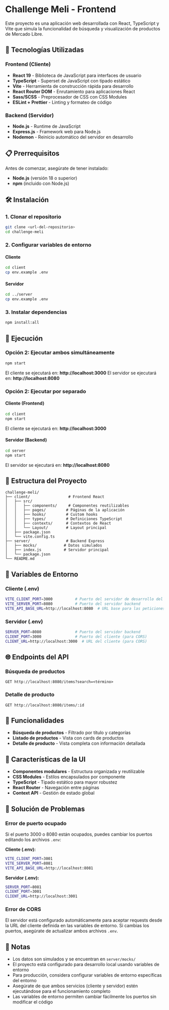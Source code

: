 # Challenge Meli - Frontend

Este proyecto es una aplicación web desarrollada con React, TypeScript y Vite que simula la funcionalidad de búsqueda y visualización de productos de Mercado Libre.

## 🚀 Tecnologías Utilizadas

### Frontend (Cliente)
- **React 19** - Biblioteca de JavaScript para interfaces de usuario
- **TypeScript** - Superset de JavaScript con tipado estático
- **Vite** - Herramienta de construcción rápida para desarrollo
- **React Router DOM** - Enrutamiento para aplicaciones React
- **Sass/SCSS** - Preprocesador de CSS con CSS Modules
- **ESLint + Prettier** - Linting y formateo de código

### Backend (Servidor)
- **Node.js** - Runtime de JavaScript
- **Express.js** - Framework web para Node.js
- **Nodemon** - Reinicio automático del servidor en desarrollo

## 📋 Prerrequisitos

Antes de comenzar, asegúrate de tener instalado:

- **Node.js** (versión 18 o superior)
- **npm** (incluido con Node.js)


## 🛠️ Instalación

### 1. Clonar el repositorio
```bash
git clone <url-del-repositorio>
cd challenge-meli
```

### 2. Configurar variables de entorno

#### Cliente
```bash
cd client
cp env.example .env
```

#### Servidor
```bash
cd ../server
cp env.example .env
```

### 3. Instalar dependencias
```bash
npm install:all
```


## 🚀 Ejecución

### Opción 2: Ejecutar ambos simultáneamente

```bash
npm start
```
El cliente se ejecutará en: **http://localhost:3000**
El servidor se ejecutará en: **http://localhost:8080**

### Opción 2: Ejecutar por separado

#### Cliente (Frontend)
```bash
cd client
npm start
```
El cliente se ejecutará en: **http://localhost:3000**

#### Servidor (Backend)
```bash
cd server
npm start
```
El servidor se ejecutará en: **http://localhost:8080**

## 📁 Estructura del Proyecto

```
challenge-meli/
├── client/                 # Frontend React
│   ├── src/
│   │   ├── components/     # Componentes reutilizables
│   │   ├── pages/         # Páginas de la aplicación
│   │   ├── hooks/         # Custom hooks
│   │   ├── types/         # Definiciones TypeScript
│   │   ├── contexts/      # Contextos de React
│   │   └── Layout/        # Layout principal
│   ├── package.json
│   └── vite.config.ts
├── server/                # Backend Express
│   ├── mocks/            # Datos simulados
│   ├── index.js          # Servidor principal
│   └── package.json
└── README.md
```

## 🔧 Variables de Entorno

### Cliente (.env)
```bash
VITE_CLIENT_PORT=3000          # Puerto del servidor de desarrollo del cliente
VITE_SERVER_PORT=8080          # Puerto del servidor backend
VITE_API_BASE_URL=http://localhost:8080  # URL base para las peticiones a la API
```

### Servidor (.env)
```bash
SERVER_PORT=8080               # Puerto del servidor backend
CLIENT_PORT=3000               # Puerto del cliente (para CORS)
CLIENT_URL=http://localhost:3000  # URL del cliente (para CORS)
```
## 🌐 Endpoints del API

### Búsqueda de productos
```
GET http://localhost:8080/items?search=<término>
```

### Detalle de producto
```
GET http://localhost:8080/items/:id
```

## 🎯 Funcionalidades

- **Búsqueda de productos** - Filtrado por título y categorías
- **Listado de productos** - Vista con cards de productos
- **Detalle de producto** - Vista completa con información detallada

## 🎨 Características de la UI

- **Componentes modulares** - Estructura organizada y reutilizable
- **CSS Modules** - Estilos encapsulados por componente
- **TypeScript** - Tipado estático para mayor robustez
- **React Router** - Navegación entre páginas
- **Context API** - Gestión de estado global

## 🐛 Solución de Problemas

### Error de puerto ocupado
Si el puerto 3000 o 8080 están ocupados, puedes cambiar los puertos editando los archivos `.env`:

**Cliente (.env):**
```bash
VITE_CLIENT_PORT=3001
VITE_SERVER_PORT=8081
VITE_API_BASE_URL=http://localhost:8081
```

**Servidor (.env):**
```bash
SERVER_PORT=8081
CLIENT_PORT=3001
CLIENT_URL=http://localhost:3001
```

### Error de CORS
El servidor está configurado automáticamente para aceptar requests desde la URL del cliente definida en las variables de entorno. Si cambias los puertos, asegúrate de actualizar ambos archivos `.env`.

## 📝 Notas

- Los datos son simulados y se encuentran en `server/mocks/`
- El proyecto está configurado para desarrollo local usando variables de entorno
- Para producción, considera configurar variables de entorno específicas del entorno
- Asegúrate de que ambos servicios (cliente y servidor) estén ejecutándose para el funcionamiento completo
- Las variables de entorno permiten cambiar fácilmente los puertos sin modificar el código



